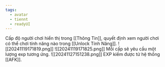 ```yaml
---
tags:
  - avatar
  - tiennt
  - readyUI
---
```

Cấp độ người chơi hiển thị trong [[Thông Tin]], quyết định xem người chơi có thể chơi tính năng nào trong [[Unlock Tính Năng]].
![[20241119171819.png]]
![[20241119171825.png]]
Mỗi cấp sẽ yêu cầu một lượng exp tương ứng. ![[20241127151238.png]]
EXP kiếm được từ hệ thống [[AFK]].